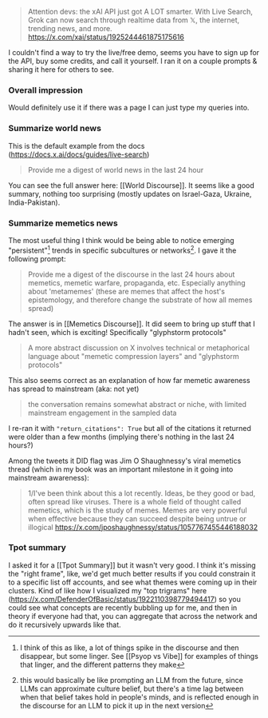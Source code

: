 > Attention devs: the xAI API just got A LOT smarter. With Live Search, Grok can now search through realtime data from 𝕏, the internet, trending news, and more.
> https://x.com/xai/status/1925244461875175616

I couldn't find a way to try the live/free demo, seems you have to sign up for the API, buy some credits, and call it yourself. I ran it on a couple prompts & sharing it here for others to see.

### Overall impression

Would definitely use it if there was a page I can just type my queries into. 

### Summarize world news

This is the default example from the docs (https://docs.x.ai/docs/guides/live-search)

> Provide me a digest of world news in the last 24 hour

You can see the full answer here: [[World Discourse]]. It seems like a good summary, nothing too surprising (mostly updates on Israel-Gaza, Ukraine, India-Pakistan).

### Summarize memetics news

The most useful thing I think would be being able to notice emerging "persistent"[^2] trends in specific subcultures or networks[^1]. I gave it the following prompt:

> Provide me a digest of the discourse in the last 24 hours about memetics, memetic warfare, propaganda, etc. Especially anything about 'metamemes' (these are memes that affect the host's epistemology, and therefore change the substrate of how all memes spread)

The answer is in [[Memetics Discourse]]. It did seem to bring up stuff that I hadn't seen, which is exciting! Specifically "glyphstorm protocols"

>  A more abstract discussion on X involves technical or metaphorical language about "memetic compression layers" and "glyphstorm protocols"

This also seems correct as an explanation of how far memetic awareness has spread to mainstream (aka: not yet)

> the conversation remains somewhat abstract or niche, with limited mainstream engagement in the sampled data

I re-ran it with `"return_citations": True` but all of the citations it returned were older than a few months (implying there's nothing in the last 24 hours?)

Among the tweets it DID flag was Jim O Shaughnessy's viral memetics thread (which in my book was an important milestone in it going into mainstream awareness):

> 1/I've been think about this a lot recently. Ideas, be they good or bad, often spread like viruses. There is a whole field of thought called memetics, which is the study of memes. Memes are very powerful when effective because they can succeed despite being untrue or illogical
> https://x.com/jposhaughnessy/status/1057767455446188032

### Tpot summary

I asked it for a [[Tpot Summary]] but it wasn't very good. I think it's missing the "right frame", like, we'd get much better results if you could constrain it to a specific list off accounts, and see what themes were coming up in their clusters. Kind of like how I visualized my "top trigrams" here (https://x.com/DefenderOfBasic/status/1922110398779494417) so you could see what concepts are recently bubbling up for me, and then in theory if everyone had that, you can aggregate that across the network and do it recursively upwards like that.


[^1]: this would basically be like prompting an LLM from the future, since LLMs can approximate culture belief, but there's a time lag between when that belief takes hold in people's minds, and is reflected enough in the discourse for an LLM to pick it up in the next version

[^2]: I think of this as like, a lot of things spike in the discourse and then disappear, but some linger. See [[Psyop vs Vibe]] for examples of things that linger, and the different patterns they make
